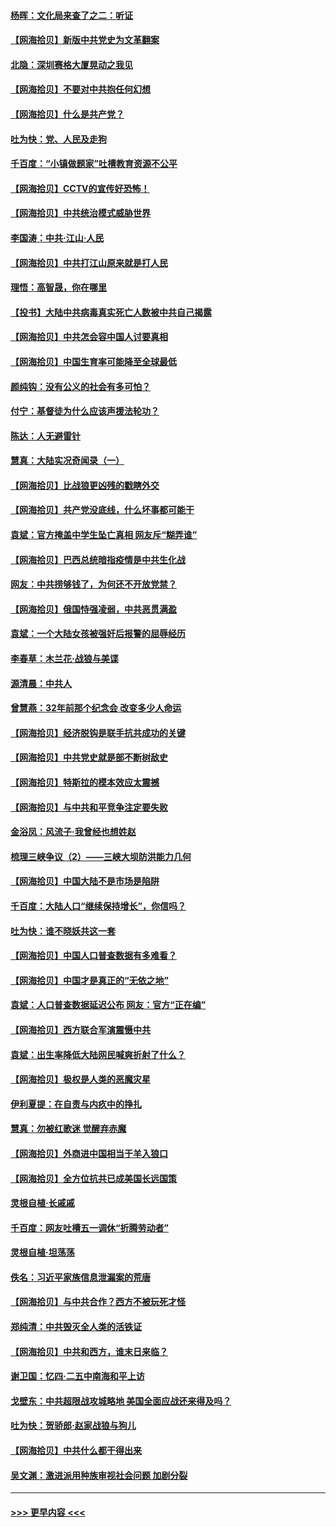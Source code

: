 #### [杨晖：文化局来查了之二：听证](../pages/nsc993/n12966528.md?t=05230752) 
#### [【网海拾贝】新版中共党史为文革翻案](../pages/nsc993/n12967526.md?t=05230752) 
#### [北隐：深圳赛格大厦晃动之我见](../pages/nsc993/n12967393.md?t=05230752) 
#### [【网海拾贝】不要对中共抱任何幻想](../pages/nsc993/n12965222.md?t=05230752) 
#### [【网海拾贝】什么是共产党？](../pages/nsc993/n12962781.md?t=05230752) 
#### [吐为快：党、人民及走狗](../pages/nsc993/n12962747.md?t=05230752) 
#### [千百度：“小镇做题家”吐槽教育资源不公平](../pages/nsc993/n12962705.md?t=05230752) 
#### [【网海拾贝】CCTV的宣传好恐怖！](../pages/nsc993/n12959984.md?t=05230752) 
#### [【网海拾贝】中共统治模式威胁世界](../pages/nsc993/n12957622.md?t=05230752) 
#### [李国涛：中共‧江山‧人民](../pages/nsc993/n12957502.md?t=05230752) 
#### [【网海拾贝】中共打江山原来就是打人民](../pages/nsc993/n12954345.md?t=05230752) 
#### [理悟：高智晟，你在哪里](../pages/nsc993/n12953115.md?t=05230752) 
#### [【投书】大陆中共病毒真实死亡人数被中共自己揭露](../pages/nsc993/n12953050.md?t=05230752) 
#### [【网海拾贝】中共怎会容中国人讨要真相](../pages/nsc993/n12952161.md?t=05230752) 
#### [【网海拾贝】中国生育率可能降至全球最低](../pages/nsc993/n12948793.md?t=05230752) 
#### [颜纯钩：没有公义的社会有多可怕？](../pages/nsc993/n12947626.md?t=05230752) 
#### [付宁：基督徒为什么应该声援法轮功？](../pages/nsc993/n12947233.md?t=05230752) 
#### [陈达：人无避雷针](../pages/nsc993/n12947098.md?t=05230752) 
#### [慧真：大陆实况奇闻录（一）](../pages/nsc993/n12945811.md?t=05230752) 
#### [【网海拾贝】比战狼更凶残的戳瞎外交](../pages/nsc993/n12945717.md?t=05230752) 
#### [【网海拾贝】共产党没底线，什么坏事都可能干](../pages/nsc993/n12942090.md?t=05230752) 
#### [袁斌：官方掩盖中学生坠亡真相 网友斥“糊弄谁”](../pages/nsc993/n12942029.md?t=05230752) 
#### [【网海拾贝】巴西总统暗指疫情是中共生化战](../pages/nsc993/n12938999.md?t=05230752) 
#### [网友：中共捞够钱了，为何还不开放党禁？](../pages/nsc993/n12938952.md?t=05230752) 
#### [【网海拾贝】俄国恃强凌弱，中共恶贯满盈](../pages/nsc993/n12936626.md?t=05230752) 
#### [袁斌：一个大陆女孩被强奸后报警的屈辱经历](../pages/nsc993/n12936547.md?t=05230752) 
#### [李春草：木兰花·战狼与美谍](../pages/nsc993/n12935995.md?t=05230752) 
#### [源清晨：中共人](../pages/nsc993/n12935589.md?t=05230752) 
#### [曾慧燕：32年前那个纪念会 改变多少人命运](../pages/nsc993/n12934233.md?t=05230752) 
#### [【网海拾贝】经济脱钩是联手抗共成功的关键](../pages/nsc993/n12934176.md?t=05230752) 
#### [【网海拾贝】中共党史就是部不断树敌史](../pages/nsc993/n12932844.md?t=05230752) 
#### [【网海拾贝】特斯拉的模本效应太震撼](../pages/nsc993/n12925626.md?t=05230752) 
#### [【网海拾贝】与中共和平竞争注定要失败](../pages/nsc993/n12923326.md?t=05230752) 
#### [金浴凤：风流子‧我曾经也想姓赵](../pages/nsc993/n12920911.md?t=05230752) 
#### [梳理三峡争议（2）——三峡大坝防洪能力几何](../pages/nsc993/n12920173.md?t=05230752) 
#### [【网海拾贝】中国大陆不是市场是陷阱](../pages/nsc993/n12920143.md?t=05230752) 
#### [千百度：大陆人口“继续保持增长”，你信吗？](../pages/nsc993/n12918946.md?t=05230752) 
#### [吐为快：谁不晓妖共这一套](../pages/nsc993/n12918941.md?t=05230752) 
#### [【网海拾贝】中国人口普查数据有多难看？](../pages/nsc993/n12917822.md?t=05230752) 
#### [【网海拾贝】中国才是真正的“无依之地”](../pages/nsc993/n12915845.md?t=05230752) 
#### [袁斌：人口普查数据延迟公布 网友：官方“正在编”](../pages/nsc993/n12915748.md?t=05230752) 
#### [【网海拾贝】西方联合军演震慑中共](../pages/nsc993/n12913466.md?t=05230752) 
#### [袁斌：出生率降低大陆网民喊爽折射了什么？](../pages/nsc993/n12913365.md?t=05230752) 
#### [【网海拾贝】极权是人类的恶魔灾星](../pages/nsc993/n12910697.md?t=05230752) 
#### [伊利夏提：在自责与内疚中的挣扎](../pages/nsc993/n12910493.md?t=05230752) 
#### [慧真：勿被红歌迷 觉醒弃赤魔](../pages/nsc993/n12910485.md?t=05230752) 
#### [【网海拾贝】外商进中国相当于羊入狼口](../pages/nsc993/n12908274.md?t=05230752) 
#### [【网海拾贝】全方位抗共已成美国长远国策](../pages/nsc993/n12906878.md?t=05230752) 
#### [灵根自植‧长戚戚](../pages/nsc993/n12905585.md?t=05230752) 
#### [千百度：网友吐槽五一调休“折腾劳动者”](../pages/nsc993/n12905934.md?t=05230752) 
#### [灵根自植‧坦荡荡](../pages/nsc993/n12905562.md?t=05230752) 
#### [佚名：习近平家族信息泄漏案的荒唐](../pages/nsc993/n12904705.md?t=05230752) 
#### [【网海拾贝】与中共合作？西方不被玩死才怪](../pages/nsc993/n12903873.md?t=05230752) 
#### [郑纯清：中共毁灭全人类的活铁证](../pages/nsc993/n12903785.md?t=05230752) 
#### [【网海拾贝】中共和西方，谁末日来临？](../pages/nsc993/n12903482.md?t=05230752) 
#### [谢卫国：忆四‧二五中南海和平上访](../pages/nsc993/n12902192.md?t=05230752) 
#### [戈壁东：中共超限战攻城略地 美国全面应战还来得及吗？](../pages/nsc993/n12902297.md?t=05230752) 
#### [吐为快：贺骄郎‧赵家战狼与狗儿](../pages/nsc993/n12902280.md?t=05230752) 
#### [【网海拾贝】中共什么都干得出来](../pages/nsc993/n12897500.md?t=05230752) 
#### [吴文渊：激进派用种族审视社会问题 加剧分裂](../pages/nsc993/n12893881.md?t=05230752) 

----
#### [ >>> 更早内容 <<< ](../indexes/nsc993-earlier.md)
